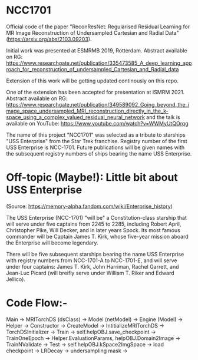 # NCC1701	
Official code of the paper "ReconResNet: Regularised Residual Learning for MR Image Reconstruction of Undersampled Cartesian and Radial Data" (https://arxiv.org/abs/2103.09203).

Initial work was presented at ESMRMB 2019, Rotterdam.
Abstract available on RG: https://www.researchgate.net/publication/335473585_A_deep_learning_approach_for_reconstruction_of_undersampled_Cartesian_and_Radial_data

Extension of this work will be getting updated continously on this repo.

One of the extension has been accepted for presentation at ISMRM 2021.
Abstract available on RG: https://www.researchgate.net/publication/349589092_Going_beyond_the_image_space_undersampled_MRI_reconstruction_directly_in_the_k-space_using_a_complex_valued_residual_neural_network and the talk is available on YouTube: https://www.youtube.com/watch?v=WWMyUtQOrqg

The name of this project "NCC1701" was selected as a tribute to starships "USS Enterprise" from the Star Trek franchise.
Registry number of the first USS Enterprise is NCC-1701. Future publications will be given names with the subsequent registry numbers of ships bearing the name USS Enterprise.

# Off-topic (Maybe!): Little bit about USS Enterprise
(Source: https://memory-alpha.fandom.com/wiki/Enterprise_history)

The USS Enterprise (NCC-1701) "will be" a Constitution-class starship that will serve under five captains from 2245 to 2285, including Robert April, Christopher Pike, Will Decker, and in later years Spock. Its most famous commander will be Captain James T. Kirk, whose five-year mission aboard the Enterprise will become legendary.

There will be five subsequent starships bearing the name USS Enterprise with registry numbers from NCC-1701-A to NCC-1701-E, and will serve under four captains: James T. Kirk, John Harriman, Rachel Garrett, and Jean-Luc Picard (will breifly serve under William T. Riker and Edward Jellico).


# Code Flow:-
Main -> MRITorchDS (dsClass)
     -> Model (netModel)
     -> Engine (Model) -> Helper
        -> Constructor
		-> CreateModel
		-> IntitializeMRITorchDS
			-> TorchDSInitializer
		-> Train -> self.helpOBJ.save_checkpoint
			-> TrainOneEpoch -> Helper.EvaluationParams, helpOBJ.Domain2Image
		-> TrainNValidate
		-> Test -> self.helpOBJ.kSpace2ImgSpace
     -> load checkpoint
     -> LRDecay
     -> undersampling mask
        ->     

